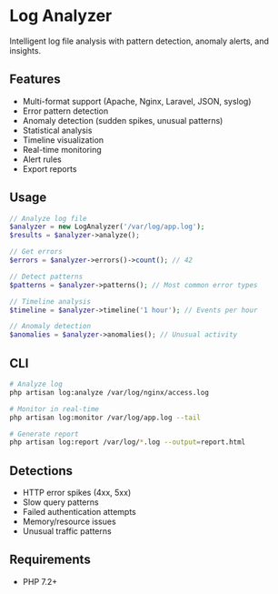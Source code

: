 # Log Analyzer

Intelligent log file analysis with pattern detection, anomaly alerts, and insights.

## Features

- Multi-format support (Apache, Nginx, Laravel, JSON, syslog)
- Error pattern detection
- Anomaly detection (sudden spikes, unusual patterns)
- Statistical analysis
- Timeline visualization
- Real-time monitoring
- Alert rules
- Export reports

## Usage

```php
// Analyze log file
$analyzer = new LogAnalyzer('/var/log/app.log');
$results = $analyzer->analyze();

// Get errors
$errors = $analyzer->errors()->count(); // 42

// Detect patterns
$patterns = $analyzer->patterns(); // Most common error types

// Timeline analysis
$timeline = $analyzer->timeline('1 hour'); // Events per hour

// Anomaly detection
$anomalies = $analyzer->anomalies(); // Unusual activity
```

## CLI

```bash
# Analyze log
php artisan log:analyze /var/log/nginx/access.log

# Monitor in real-time
php artisan log:monitor /var/log/app.log --tail

# Generate report
php artisan log:report /var/log/*.log --output=report.html
```

## Detections

- HTTP error spikes (4xx, 5xx)
- Slow query patterns
- Failed authentication attempts
- Memory/resource issues
- Unusual traffic patterns

## Requirements

- PHP 7.2+
